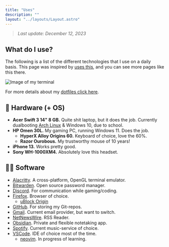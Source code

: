 ```yaml
---
title: "Uses"
description: ""
layout: "../layouts/Layout.astro"
---
```


> *Last update: December 12, 2023*

## What do I use?

The following is a list of the  different technologies that I use on a daily basis. This page was inspired by [uses this](https://usesthis.com/), and you can see more pages like this there.

![Image of my terminal](/img/term.png)

For more details about my [dotfiles click here](https://github.com/SindreKjelsrud/dotfiles).

## 🐧 Hardware (+ OS)

- **Acer Swift 3 14" 8 GB.** Quite shit laptop, but it does the job. Currently dualbooting [Arch Linux](https://archlinux.org/) & Windows 10, due to school.
- **HP Omen 30L.** My gaming PC, running Windows 11. Does the job.
    - **HyperX Alloy Origins 60.** Keyboard of choice, love the 60%.
    - **Razor Ourobous.** My trustworthy mouse of 10 years!
- **iPhone 13.** Works pretty good.
- **Sony WH-1000XM4.** Absolutely love this headset.

## 🧑‍💻 Software

- [Alacritty](https://github.com/alacritty/alacritty). A cross-platform, OpenGL terminal emulator. 
- [Bitwarden](https://bitwarden.com/). Open source password manager.
- [Discord](https://discord.com/). For communication while gaming/coding.
- [Firefox](https://www.mozilla.org/en-US/firefox/new/). Browser of choice.
    - [uBlock Origin](https://ublockorigin.com/)
- [GitHub](https://github.com/). For storing my Git-repos.
- [Gmail](https://gmail.com). Current email provider, but want to switch.
- [NetNewsWire](https://netnewswire.com/). RSS Reader.
- [Obsidian](https://obsidian.md/). Private and flexible notetaking app.
- [Spotify](https://spotify.com/). Current music-service of choice.
- [VSCode](https://github.com/microsoft/vscode). IDE of choice most of the time.
    - [neovim](https://neovim.io/). In progress of learning.